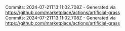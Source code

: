 Commits: 2024-07-21T13:11:02.708Z - Generated via https://github.com/marketplace/actions/artificial-grass
<br>
Commits: 2024-07-21T13:11:02.708Z - Generated via https://github.com/marketplace/actions/artificial-grass
<br>
